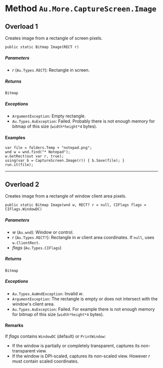 # Method `Au.More.CaptureScreen.Image`

## Overload 1

Creates image from a rectangle of screen pixels.

```
public static Bitmap Image(RECT r)
```

##### Parameters

- *r*  (`Au.Types.RECT`):
    Rectangle in screen.

##### Returns

`Bitmap`

##### Exceptions

- `ArgumentException`:
    Empty rectangle.
- `Au.Types.AuException`:
    Failed. Probably there is not enough memory for bitmap of this size (`width*height*4` bytes).

#### Examples

```
var file = folders.Temp + "notepad.png";
wnd w = wnd.find("* Notepad");
w.GetRect(out var r, true);
using(var b = CaptureScreen.Image(r)) { b.Save(file); }
run.it(file);
```

* * *

## Overload 2

Creates image from a rectangle of window client area pixels.

```
public static Bitmap Image(wnd w, RECT? r = null, CIFlags flags = CIFlags.WindowDC)
```

##### Parameters

- *w*  (`Au.wnd`):
    Window or control.
- *r*  (`Au.Types.RECT?`):
    Rectangle in *w* client area coordinates. If `null`, uses `w.ClientRect`.
- *flags*  (`Au.Types.CIFlags`)

##### Returns

`Bitmap`

##### Exceptions

- `Au.Types.AuWndException`:
    Invalid *w*.
- `ArgumentException`:
    The rectangle is empty or does not intersect with the window's client area.
- `Au.Types.AuException`:
    Failed. For example there is not enough memory for bitmap of this size (`width*height*4` bytes).

#### Remarks

If *flags* contains `WindowDC` (default) or `PrintWindow`:

- If the window is partially or completely transparent, captures its non-transparent view.
- If the window is DPI-scaled, captures its non-scaled view. However *r* must contain scaled coordinates.